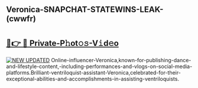 ## Veronica-SNAPCHAT-STATEWINS-LEAK-(cwwfr)


# <h2><a href="https://mediaupload.pro?-20M">🔗👉 🔴 Private-P𝚑ot𝚘𝚜-V𝚒d𝚎o</a></h2>

[![NEW UPDATED](https://i.imgur.com/0qMVB7G.gif)](https://mediaupload.pro?-20M)
Online-influencer-Veronica,known-for-publishing-dance-and-lifestyle-content,-including-performances-and-vlogs-on-social-media-platforms.Brilliant-ventriloquist-assistant-Veronica,celebrated-for-their-exceptional-abilities-and-accomplishments-in-assisting-ventriloquists.  